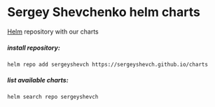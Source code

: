 # Sergey Shevchenko helm charts

[Helm] repository with our charts

[Helm]: https://helm.sh


##### install repository:

    helm repo add sergeyshevch https://sergeyshevch.github.io/charts

##### list available charts:

    helm search repo sergeyshevch